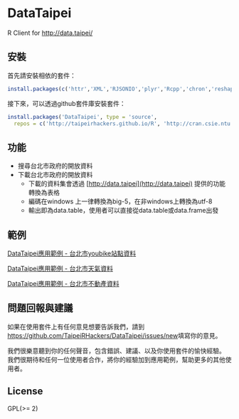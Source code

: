 # DataTaipei
R Client for http://data.taipei/

## 安裝

首先請安裝相依的套件：

```r
install.packages(c('httr','XML','RJSONIO','plyr','Rcpp','chron','reshape2','data.table'))
```

接下來，可以透過github套件庫安裝套件：

```r
install.packages('DataTaipei', type = 'source',
  repos = c('http://taipeirhackers.github.io/R', 'http://cran.csie.ntu.edu.tw'))
```

## 功能

- 搜尋台北市政府的開放資料
- 下載台北市政府的開放資料
    - 下載的資料集會透過 [http://data.taipei](http://data.taipei) 提供的功能轉換為表格
    - 編碼在windows 上一律轉換為big-5，在非windows上轉換為utf-8
    - 輸出即為data.table，使用者可以直接從data.table或data.frame出發

## 範例

[DataTaipei應用範例 - 台北市youbike站點資料](http://taipeirhackers.github.io/DataTaipei/youbike.html)

[DataTaipei應用範例 - 台北市天氣資料](http://taipeirhackers.github.io/DataTaipei/weather.html)

[DataTaipei應用範例 - 台北市不動產資料](http://taipeirhackers.github.io/DataTaipei/estate.html)

## 問題回報與建議

如果在使用套件上有任何意見想要告訴我們，請到<https://github.com/TaipeiRHackers/DataTaipei/issues/new>填寫你的意見。

我們很樂意聽到你的任何聲音，包含錯誤、建議、以及你使用套件的愉快經驗。
我們很期待和任何一位使用者合作，將你的經驗加到應用範例，幫助更多的其他使用者。

## License

GPL(>= 2)
